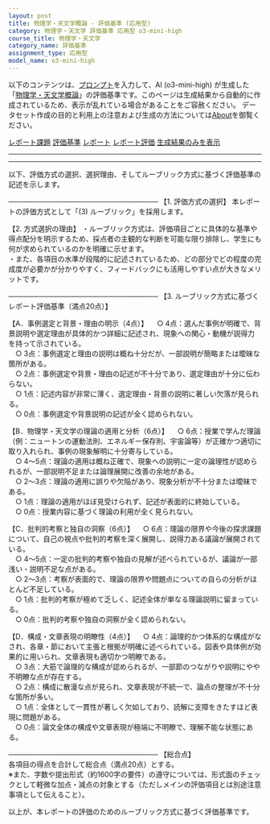 ```yaml
---
layout: post
title: 物理学・天文学概論 - 評価基準 (応用型)
category: 物理学・天文学 評価基準 応用型 o3-mini-high
course_title: 物理学・天文学
category_name: 評価基準
assignment_type: 応用型
model_name: o3-mini-high
---
```


以下のコンテンツは、[プロンプト](https://github.com/takedatoshiyuki/synthetic_assignments/tree/main/generated/物理学・天文学/o3-mini-high/prompt_評価基準-応用型.md)を入力して、AI (o3-mini-high) が生成した「[物理学・天文学概論](/contents/物理学・天文学/)」の評価基準です。このページは生成結果から自動的に作成されているため、表示が乱れている場合があることをご容赦ください。
データセット作成の目的と利用上の注意および生成の方法については[About](/About)を御覧ください。

[レポート課題](../レポート課題-応用型)
[評価基準](../評価基準-応用型)
[レポート](../レポート-応用型)
[レポート評価](../レポート評価-応用型)
[生成結果のみを表示](https://github.com/takedatoshiyuki/synthetic_assignments/tree/main/generated/物理学・天文学/o3-mini-high/評価基準-応用型.md)
  

***
***
  
以下、評価方式の選択、選択理由、そしてルーブリック方式に基づく評価基準の記述を示します。

──────────────────────────────
【1. 評価方式の選択】
本レポートの評価方式として「(3) ルーブリック」を採用します。

【2. 方式選択の理由】
・ルーブリック方式は、評価項目ごとに具体的な基準や得点配分を明示するため、採点者の主観的な判断を可能な限り排除し、学生にも何が求められているのかを明確に示せます。  
・また、各項目の水準が段階的に記述されているため、どの部分でどの程度の完成度が必要かが分かりやすく、フィードバックにも活用しやすい点が大きなメリットです。

──────────────────────────────
【3. ルーブリック方式に基づくレポート評価基準（満点20点）】

【A．事例選定と背景・理由の明示（4点）】
 ○ 4点：選んだ事例が明確で、背景説明や選定理由が具体的かつ詳細に記述され、現象への関心・動機が説得力を持って示されている。  
 ○ 3点：事例選定と理由の説明は概ね十分だが、一部説明が簡略または曖昧な箇所がある。  
 ○ 2点：事例選定や背景・理由の記述が不十分であり、選定理由が十分に伝わらない。  
 ○ 1点：記述内容が非常に薄く、選定理由・背景の説明に著しい欠落が見られる。  
 ○ 0点：事例選定や背景説明の記述が全く認められない。

【B．物理学・天文学の理論の適用と分析（6点）】
 ○ 6点：授業で学んだ理論（例：ニュートンの運動法則、エネルギー保存則、宇宙論等）が正確かつ適切に取り入れられ、事例の現象解明に十分寄与している。  
 ○ 4～5点：理論の適用は概ね正確で、現象への説明に一定の論理性が認められるが、一部説明不足または論理展開に改善の余地がある。  
 ○ 2～3点：理論の適用に誤りや欠陥があり、現象分析が不十分または曖昧である。  
 ○ 1点：理論の適用がほぼ見受けられず、記述が表面的に終始している。  
 ○ 0点：授業内容に基づく理論の利用が全く見られない。

【C．批判的考察と独自の洞察（6点）】
 ○ 6点：理論の限界や今後の探求課題について、自己の視点や批判的考察を深く展開し、説得力ある議論が展開されている。  
 ○ 4～5点：一定の批判的考察や独自の見解が述べられているが、議論が一部浅い・説明不足な点がある。  
 ○ 2～3点：考察が表面的で、理論の限界や問題点についての自らの分析がほとんど不足している。  
 ○ 1点：批判的考察が極めて乏しく、記述全体が単なる理論説明に留まっている。  
 ○ 0点：批判的考察や独自の洞察が全く認められない。

【D．構成・文章表現の明瞭性（4点）】
 ○ 4点：論理的かつ体系的な構成がなされ、各章・節において主張と根拠が明確に述べられている。図表や具体例が効果的に用いられ、文章表現も適切かつ明瞭である。  
 ○ 3点：大筋で論理的な構成が認められるが、一部節のつながりや説明にやや不明瞭な点が存在する。  
 ○ 2点：構成に散漫な点が見られ、文章表現が不統一で、論点の整理が不十分な箇所が多い。  
 ○ 1点：全体として一貫性が著しく欠如しており、読解に支障をきたすほど表現に問題がある。  
 ○ 0点：論文全体の構成や文章表現が極端に不明瞭で、理解不能な状態にある。

──────────────────────────────
【総合点】  
各項目の得点を合計して総合点（満点20点）とする。  
※また、字数や提出形式（約1600字の要件）の遵守については、形式面のチェックとして軽微な加点・減点の対象とする（ただしメインの評価項目とは別途注意事項として伝えること）。

以上が、本レポートの評価のためのルーブリック方式に基づく評価基準です。
